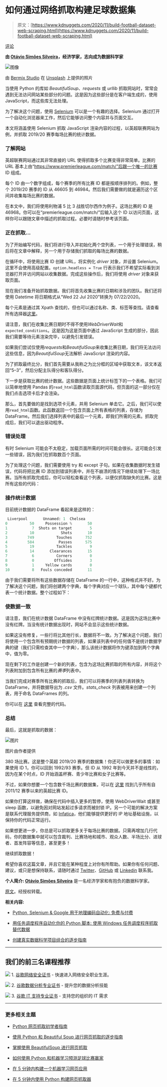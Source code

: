 # 如何通过网络抓取构建足球数据集

> 原文：[https://www.kdnuggets.com/2020/11/build-football-dataset-web-scraping.html](https://www.kdnuggets.com/2020/11/build-football-dataset-web-scraping.html)

[评论](#comments)

**由 [Otávio Simões Silveira](https://www.linkedin.com/in/otavioss28/)，经济学家，志向成为数据科学家**

![图像](../Images/be7c4298589981b19ff9ac0c107a06fe.png)

由 [Bermix Studio](https://unsplash.com/@bermixstudio?utm_source=medium&utm_medium=referral) 在 [Unsplash](https://unsplash.com/?utm_source=medium&utm_medium=referral) 上提供的照片

当使用 Python 的库如 *BeautifulSoup*、*requests* 或 *urllib* 抓取网站时，常常会遇到无法访问网站某些部分的问题。这是因为这些部分是在客户端生成的，使用 JavaScript，而这些库无法处理。

为了解决这个问题，使用 [Selenium](https://selenium-python.readthedocs.io/index.html) 可以是一个有趣的选择。Selenium 通过打开一个自动化浏览器来工作，然后它能够访问整个内容并与页面交互。

本文将涵盖使用 Selenium 抓取 JavaScript 渲染内容的过程，以英超联赛网站为例，并抓取 2019/20 赛季每场比赛的统计数据。

### 了解网站

英超联赛网站通过其非常直接的 URL 使得抓取多个比赛变得非常简单。比赛的 URL 基本上由“https://www.premierleague.com/match/”后跟一个唯一的比赛 ID 组成。

每个 ID 由一个数字组成，每个赛季的所有比赛 ID 都是按顺序排列的。例如，整个 2019/20 赛季的 ID 从 46605 到 46984。然后我们需要做的就是遍历这个区间并收集每场比赛的数据。

在本文中，我们将使用利物浦 5 比 3 战胜切尔西作为例子。这场比赛的 ID 是 46968。你可以在“premierleague.com/match/”后输入这个 ID 以访问页面，这样你可以跟随文章中描述的抓取过程。必要时请随时参考该页面。

### 正在抓取…

为了开始编写代码，我们将进行导入并初始化两个空列表，一个用于处理错误，稍后将在文章中解释，另一个用于存储我们抓取的每场比赛的数据。

在循环中，将使用比赛 ID 创建 URL，将实例化 *driver* 对象，并设置 Selenium。这里不会使用高级配置。`option.headless = True` 行表示我们不希望实际看到浏览器打开并访问网站以收集数据。完成这些操作后，我们将使用 *driver* 对象来获取页面。

现在我们准备开始抓取数据。我们将首先收集比赛的日期和涉及的团队。我们还将使用 Datetime 将日期格式从“Wed 22 Jul 2020”转换为 07/22/2020。

每个元素是通过其 Xpath 查找的，但也可以通过名称、类、标签等查找。请查看所有选择器[这里](https://selenium-python.readthedocs.io/locating-elements.html)。

请注意，我们在收集比赛日期时不得不使用*WebDriverWait*和`expected_conditions`。这是因为这是页面中通过 JavaScript 生成的部分，因此我们需要等待元素渲染完毕，以避免引发错误。

如果我们尝试仅使用*requests*和*BeautifulSoup*来收集比赛日期，我们将无法访问这些信息，因为*BeautifulSoup*无法解析 JavaScript 渲染的内容。

为了抓取最终比分，我们首先需要从我称之为比分框的区域中获取文本，该文本返回“5–3”，然后分配主队得分和客队得分。

下一步是获取比赛的统计数据。这些数据是页面上统计标签下的一个表格。我们可以简单地使用 Pandas 的`read_html`函数读取页面源代码，但页面的这一部分仅在我们点击选项卡后才会渲染。

那么，首先要做的是找到选项卡元素，并用 Selenium 单击它。之后，我们可以使用`read_html`函数。此函数返回一个包含页面上所有表格的列表，存储为 DataFrame。然后我们选择列表中的最后一个元素，即我们所需的元素。抓取完成后，我们可以退出驱动程序。

### 错误处理

有时 Selenium 可能会不太稳定，加载页面所需的时间可能会很长。这可能会引发一些错误，因为我们在抓取数百个页面。

为了处理这个问题，我们需要使用 try 和 except 子句。如果在收集数据时发生错误，代码将把比赛 ID 添加到错误列表中，并在不崩溃的情况下继续处理下一场比赛。当所有抓取完成后，你可以轻松查看这个列表，以便仅抓取缺失的比赛。这是所有这些的代码：

### 操作统计数据

目前统计数据的 DataFrame 看起来是这样的：

```py
 Liverpool       Unnamed: 1  Chelsea
0          50     Possession %       50
1           7  Shots on target        5
2          10            Shots       10
3         749          Touches      752
4         584           Passes      575
5          19          Tackles        9
6          14       Clearances       15
7           6          Corners        0
8           0         Offsides        3
9           1     Yellow cards        0
10          8   Fouls conceded       11
```

由于我们需要将所有这些数据存储在 DataFrame 的一行中，这种格式并不好。为了解决这个问题，我们将创建两个字典，每个字典对应一个球队，其中每个键都代表一个统计数据。整个过程如下：

### 使数据一致

请注意，我们在统计数据 DataFrame 中没有红牌统计数据。这是因为这场比赛中没有红牌。当没有统计数据出现时，网站不会显示这些统计数据。

如果这没有修复，一些行将比其他行长，数据将不一致。为了解决这个问题，我们将使用一个包含所有预期统计数据的列表，如果该列表中的任何值不是统计数据字典的键（我们只需检查其中一个字典），那么该统计数据将作为键添加到两个字典中，值为零。

现在剩下的工作是创建一个新的列表，包含为这场比赛抓取的所有内容，并将这个列表附加到包含所有比赛的*赛季*列表中。

当我们完成对赛季所有比赛的抓取后，我们可以将赛季的列表列表转换为 DataFrame，并将数据导出为 *.csv* 文件。*stats_check* 列表被用来创建一个列表，用于命名 DataFrames 的列。

你可以在 [这里](https://github.com/otavio-s-s/data_science/tree/master/Premier%20League%20Scraping) 查看完整的代码。

### 总结

最后，这就是抓取的数据：

![图片](../Images/ef53bd9eafda232575c9ba59d8e9074c.png)

图片由作者提供

380 场比赛。这是整个英超 2019/20 赛季的数据集！你还可以做更多的事情：如果使用 ID 1，你可以回到 1992/93 赛季。但 ID 从 1992 年到今天并不是线性的，因为在某个时点，ID 开始涵盖杯赛、青少年比赛和女子比赛等。

不过，如果你想要一个包含数千场比赛的数据集，可以在 [这里](https://github.com/otavio-s-s/data_science/blob/master/Premier%20League%20Scraping/PL_ids.csv) 找到几乎所有自 2011/12 赛季以来的英超比赛 ID。

如果你打算这样做，确保在代码中插入更多的暂停，使用 WebDriverWait 或甚至 sleep 函数，以避免因对网站发起过多请求而被封锁 IP。另一个可能的解决方案是联系代理服务提供商，如 [Infatica](https://infatica.io/)，他们能够提供更好的 IP 地址基础设施，以保持你的代码正常运行。

如果想更进一步，你总是可以抓取更多关于每场比赛的数据。只需再增加几行代码，你的数据集中就可以包含裁判、比赛场地和城市、观众人数、半场比分、进球者、首发阵容等信息，甚至更多！

继续抓取数据！

希望你喜欢这篇文章，并且它能在某种程度上对你有所帮助。如果你有任何问题、建议，或只是想保持联系，请随时通过 [Twitter](https://twitter.com/_otavioss)、[GitHub](https://github.com/otavio-s-s) 或 [Linkedin](https://www.linkedin.com/in/otavioss28/) 联系我。

**个人简介: [Otávio Simões Silveira](https://www.linkedin.com/in/otavioss28/)** 是一名经济学家和有抱负的数据科学家。

[原文](https://medium.com/evolve-you/how-to-build-a-football-dataset-with-web-scraping-d4deffcaa9ca)。经授权转载。

**相关内容:**

+   [Python, Selenium & Google 用于地理编码自动化: 免费与付费](/2019/11/automate-geocoding-free-paid-python-selenium-google.html)

+   [用任务调度程序自动化你的 Python 脚本: 使用 Windows 任务调度程序抓取替代数据](/2019/09/automate-python-scripts-task-scheduler.html)

+   [创建真实数据科学项目组合的逐步指南](/2020/10/guide-authentic-data-science-portfolio-project.html)

* * *

## 我们的前三名课程推荐

![](../Images/0244c01ba9267c002ef39d4907e0b8fb.png) 1\. [谷歌网络安全证书](https://www.kdnuggets.com/google-cybersecurity) - 快速进入网络安全职业生涯。

![](../Images/e225c49c3c91745821c8c0368bf04711.png) 2\. [谷歌数据分析专业证书](https://www.kdnuggets.com/google-data-analytics) - 提升您的数据分析技能

![](../Images/0244c01ba9267c002ef39d4907e0b8fb.png) 3\. [谷歌 IT 支持专业证书](https://www.kdnuggets.com/google-itsupport) - 支持您的组织的 IT 需求

* * *

### 更多相关主题

+   [Python 网页抓取初学者指南](https://www.kdnuggets.com/2022/10/beginner-guide-web-scraping-python.html)

+   [使用 Python 和 Beautiful Soup 进行网页抓取的逐步指南](https://www.kdnuggets.com/2023/04/stepbystep-guide-web-scraping-python-beautiful-soup.html)

+   [掌握使用 BeautifulSoup 进行网页抓取](https://www.kdnuggets.com/mastering-web-scraping-with-beautifulsoup)

+   [如何使用 Python 和机器学习预测足球比赛赢家](https://www.kdnuggets.com/2023/01/python-machine-learning-predict-football-match-winners.html)

+   [在 5 分钟内构建一个机器学习网页应用](https://www.kdnuggets.com/2022/03/build-machine-learning-web-app-5-minutes.html)

+   [在 5 分钟内使用 Python 构建网页抓取器](https://www.kdnuggets.com/2022/02/build-web-scraper-python-5-minutes.html)
